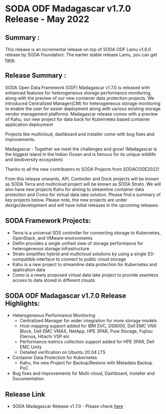 # SODA ODF Madagascar v1.7.0 Release - May 2022

## Summary :
This release is an incremental release on top of SODA ODF Lamu v1.6.0 release by SODA Foundation.
The earlier stable release Lamu, you can get [here](https://github.com/sodafoundation/soda/releases/tag/v1.6.0).

## Release Summary :
SODA Open Data Framework (ODF) Madagascar v1.7.0 is released with enhanced features for heterogeneous storage performance monitoring, along with the preview of our new container data protection projects.
We introduced Centralized Manager(CM) for heterogeneous storage monitoring to enable the user for easier deployment along with various existing storage vendor management platforms. Madagascar release comes with a preview of Kahu, our new project for data back for Kubernetes based container application deployment
 
Projects like multicloud, dashboard and installer come with bug fixes and improvements. 

Madagascar : Together we meet the challenges and grow!
(Madagascar is the biggest island in the Indian Ocean and is famous for its unique wildlife and biodiversity ecosystem)
 
Thanks to all the new contributors to SODA Projects from SODACODE2022!
 
From this release onwards, API, Controller and Dock projects will be known as SODA Terra and multicloud project will be known as SODA Strato.
We will also have new projects Kahu for aiming to streamline container data protection and Como for virtual data lake solution. 
Please find a summary of key projects below. Please note, the new projects are under design/development and will have initial releases in the upcoming releases.

## SODA Framework Projects:
 - Terra is a universal SDS controller for connecting storage to Kubernetes, OpenStack, and VMware environments
 - Delfin provides a single unified view of storage performance for heterogeneous storage infrastructure
 - Strato simplifies hybrid and multicloud solutions by using a single S3-compatible interface to connect to public cloud storage
 - Kahu is a new project to streamline data protection for Kubernetes and application data
 - Como is a newly proposed virtual data lake project to provide seamless access to data stored in different clouds


## SODA ODF Madagascar v1.7.0 Release Highlights:
 - Heterogeneous Performance Monitoring
   - Centralized Manager for wider integration for more storage models
   - Host mapping support added for IBM SVC, DS8000, Dell EMC VNX Block, Dell EMC VMAX, NetApp, HPE 3PAR, Pure Storage, Fujitsu Eternus, Hitachi VSP etc
   - Performance metrics collection support added for HPE 3PAR, Dell EMC Unity
   - Detailed verification on Ubuntu 20.04 LTS
- Container Data Protection for Kubernetes
   - Kahu, the new Project for Backup/Restore with Metadata Backup PoC
- Bug fixes and improvements for Multi-cloud, Dashboard, Installer and Documentation 


## Release Link
 - SODA Madagascar Release v1.7.0 - Please check [here](https://github.com/sodafoundation/soda/releases)
